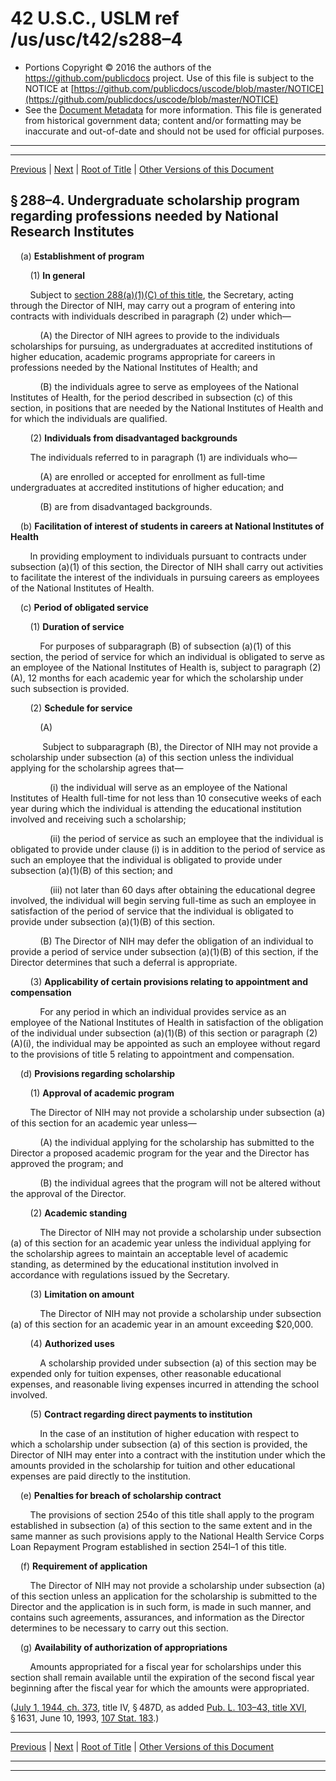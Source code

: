 ---
---

# 42 U.S.C., USLM ref /us/usc/t42/s288–4

* Portions Copyright © 2016 the authors of the https://github.com/publicdocs project.
  Use of this file is subject to the NOTICE at [https://github.com/publicdocs/uscode/blob/master/NOTICE](https://github.com/publicdocs/uscode/blob/master/NOTICE)
* See the [Document Metadata](././../../../../../..//README.md) for more information.
  This file is generated from historical government data; content and/or formatting may be inaccurate and out-of-date and should not be used for official purposes.

----------
----------

[Previous](./../../../../../..//us/usc/t42/ch6A/schIII/ptG/m__us_usc_t42_s288–3.md) | [Next](./../../../../../..//us/usc/t42/ch6A/schIII/ptG/m__us_usc_t42_s288–5.md) | [Root of Title](./../../../../../../) | [Other Versions of this Document](https://publicdocs.github.io/go/links?ns=uslm&ref=%2Fus%2Fusc%2Ft42%2Fs288%E2%80%934)

## § 288–4. Undergraduate scholarship program regarding professions needed by National Research Institutes

    (a) __Establishment of program__ 

        (1) __In general__ 

        Subject to [section 288(a)(1)(C) of this title][/us/usc/t42/s288/a/1/C], the Secretary, acting through the Director of NIH, may carry out a program of entering into contracts with individuals described in paragraph (2) under which—

            (A) the Director of NIH agrees to provide to the individuals scholarships for pursuing, as undergraduates at accredited institutions of higher education, academic programs appropriate for careers in professions needed by the National Institutes of Health; and

            (B) the individuals agree to serve as employees of the National Institutes of Health, for the period described in subsection (c) of this section, in positions that are needed by the National Institutes of Health and for which the individuals are qualified.

        (2) __Individuals from disadvantaged backgrounds__ 

        The individuals referred to in paragraph (1) are individuals who—

            (A) are enrolled or accepted for enrollment as full-time undergraduates at accredited institutions of higher education; and

            (B) are from disadvantaged backgrounds.

    (b) __Facilitation of interest of students in careers at National Institutes of Health__ 

        In providing employment to individuals pursuant to contracts under subsection (a)(1) of this section, the Director of NIH shall carry out activities to facilitate the interest of the individuals in pursuing careers as employees of the National Institutes of Health.

    (c) __Period of obligated service__ 

        (1) __Duration of service__ 

            For purposes of subparagraph (B) of subsection (a)(1) of this section, the period of service for which an individual is obligated to serve as an employee of the National Institutes of Health is, subject to paragraph (2)(A), 12 months for each academic year for which the scholarship under such subsection is provided.

        (2) __Schedule for service__ 

            (A)

             Subject to subparagraph (B), the Director of NIH may not provide a scholarship under subsection (a) of this section unless the individual applying for the scholarship agrees that—

                (i) the individual will serve as an employee of the National Institutes of Health full-time for not less than 10 consecutive weeks of each year during which the individual is attending the educational institution involved and receiving such a scholarship;

                (ii) the period of service as such an employee that the individual is obligated to provide under clause (i) is in addition to the period of service as such an employee that the individual is obligated to provide under subsection (a)(1)(B) of this section; and

                (iii) not later than 60 days after obtaining the educational degree involved, the individual will begin serving full-time as such an employee in satisfaction of the period of service that the individual is obligated to provide under subsection (a)(1)(B) of this section.

            (B) The Director of NIH may defer the obligation of an individual to provide a period of service under subsection (a)(1)(B) of this section, if the Director determines that such a deferral is appropriate.

        (3) __Applicability of certain provisions relating to appointment and compensation__ 

            For any period in which an individual provides service as an employee of the National Institutes of Health in satisfaction of the obligation of the individual under subsection (a)(1)(B) of this section or paragraph (2)(A)(i), the individual may be appointed as such an employee without regard to the provisions of title 5 relating to appointment and compensation.

    (d) __Provisions regarding scholarship__ 

        (1) __Approval of academic program__ 

        The Director of NIH may not provide a scholarship under subsection (a) of this section for an academic year unless—

            (A) the individual applying for the scholarship has submitted to the Director a proposed academic program for the year and the Director has approved the program; and

            (B) the individual agrees that the program will not be altered without the approval of the Director.

        (2) __Academic standing__ 

            The Director of NIH may not provide a scholarship under subsection (a) of this section for an academic year unless the individual applying for the scholarship agrees to maintain an acceptable level of academic standing, as determined by the educational institution involved in accordance with regulations issued by the Secretary.

        (3) __Limitation on amount__ 

            The Director of NIH may not provide a scholarship under subsection (a) of this section for an academic year in an amount exceeding $20,000.

        (4) __Authorized uses__ 

            A scholarship provided under subsection (a) of this section may be expended only for tuition expenses, other reasonable educational expenses, and reasonable living expenses incurred in attending the school involved.

        (5) __Contract regarding direct payments to institution__ 

            In the case of an institution of higher education with respect to which a scholarship under subsection (a) of this section is provided, the Director of NIH may enter into a contract with the institution under which the amounts provided in the scholarship for tuition and other educational expenses are paid directly to the institution.

    (e) __Penalties for breach of scholarship contract__ 

        The provisions of section 254o of this title shall apply to the program established in subsection (a) of this section to the same extent and in the same manner as such provisions apply to the National Health Service Corps Loan Repayment Program established in section 254l–1 of this title.

    (f) __Requirement of application__ 

        The Director of NIH may not provide a scholarship under subsection (a) of this section unless an application for the scholarship is submitted to the Director and the application is in such form, is made in such manner, and contains such agreements, assurances, and information as the Director determines to be necessary to carry out this section.

    (g) __Availability of authorization of appropriations__ 

        Amounts appropriated for a fiscal year for scholarships under this section shall remain available until the expiration of the second fiscal year beginning after the fiscal year for which the amounts were appropriated.

([July 1, 1944, ch. 373][/us/act/1944-07-01/ch373], title IV, § 487D, as added [Pub. L. 103–43, title XVI][/us/pl/103/43/tXVI], § 1631, June 10, 1993, [107 Stat. 183][/us/stat/107/183].)

----------

[Previous](./../../../../../..//us/usc/t42/ch6A/schIII/ptG/m__us_usc_t42_s288–3.md) | [Next](./../../../../../..//us/usc/t42/ch6A/schIII/ptG/m__us_usc_t42_s288–5.md) | [Root of Title](./../../../../../../) | [Other Versions of this Document](https://publicdocs.github.io/go/links?ns=uslm&ref=%2Fus%2Fusc%2Ft42%2Fs288%E2%80%934)

----------
----------

[/us/usc/t42/s288/a/1/C]: https://publicdocs.github.io/go/links?ns=uslm&ref=%2Fus%2Fusc%2Ft42%2Fs288%2Fa%2F1%2FC
[/us/act/1944-07-01/ch373]: https://publicdocs.github.io/go/links?ns=uslm&ref=%2Fus%2Fact%2F1944-07-01%2Fch373
[/us/pl/103/43/tXVI]: https://publicdocs.github.io/go/links?ns=uslm&ref=%2Fus%2Fpl%2F103%2F43%2FtXVI
[/us/stat/107/183]: https://publicdocs.github.io/go/links?ns=uslm&ref=%2Fus%2Fstat%2F107%2F183


